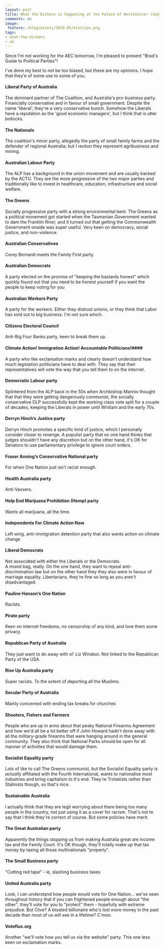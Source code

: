 ```yaml
---
layout: post
title: What the Dickens is happening at the Palace of Westminster (September 2019 Edition)
comments: no
image:
 feature: /blog/assets/2019-05/election.png
tags:
- what-the-dickens
- uk
---
```


Since I'm not working for the AEC tomorrow, I'm pleased to present "Brad's Guide to Political Parties"! 

I've done my best to not be too biased, but these are my opinions. I hope that they'e of some use to some of you.

<!--more-->

#### Liberal Party of Australia ####
The dominant partner of The Coalition, and Australia's pro-business party. Financially conservative and in favour of small government. Despite the name 'liberal', they're a very conservative bunch. Somehow the Liberals have a reputation as the 'good economic managers', but I think that is utter bollocks.

#### The Nationals ####
The coalition's minor party, allegedly the party of small family farms and the defender of regional Australia; but I reckon they represent agribusiness and mining.

#### Australian Labour Party ####
The ALP has a background in the union movement and are usually backed by the ACTU. They are the more progressive of the two major parties and traditionally like to invest in healthcare, education, infrastructure and social welfare.

#### The Greens ####
Socially progressive party with a strong environmental bent. The Greens as a political movement got started when the Tasmanian Government wanted to dam the Franklin River, and it turned out that getting the Commonwealth Government onside was super useful. Very keen on democracy, social justice, and non-violence.

#### Australian Conservatives ####
Corey Bernardi meets the Family First party.

#### Australian Democrats ####
A party elected on the promise of "keeping the bastards honest" which quickly found out that you need to be honest yourself if you want the people to keep voting for you

#### Australian Workers Party ####
A party for the workers. Either they distrust unions, or they think that Labor has sold out to big business. I'm not sure which.

#### Citizens Electoral Council ####
Anti-Big Four Banks party, keen to break them up.

#### Climate Action! Immigration Action! Accountable Politicians!####
A party who like exclamation marks and clearly doesn't understand how much legislation politicians have to deal with. They say that their representatives will vote the way that you tell them to on the internet.

#### Democratic Labour party ####
Splintered from the ALP back in the 50s when Archbishop Mannix thought that that they were getting dangerously communist, the socially conservative DLP successfully kept the working class vote split for a couple of decades, keeping the Liberals in power until Whitlam and the early 70s.

#### Derryn Hinch’s Justice party ####
Derryn Hinch promotes a specific kind of justice, which I personally consider closer to revenge. A populist party that on one hand thinks that judges shouldn't have any discretion but on the other hand, it's OK for Senators to use parliamentary privilege to ignore court orders.

#### Fraser Anning’s Conservative National party ####
For when One Nation just isn't racist enough.

#### Health Australia party ####
Anti-Vaxxers.

#### Help End Marijuana Prohibition (Hemp) party ####
Wants all marijuana, all the time.

#### Independents For Climate Action Now ####
Left wing, anti-immigration detention party that also wants action on climate change

#### Liberal Democrats ####
Not associated with either the Liberals or the Democrats.  
A mixed bag, really. On the one hand, they want to repeal anti-discrimination law but on the other hand they they also were in favour of marriage equality. Libertarians, they're fine so long as you aren't disadvantaged.

#### Pauline Hanson’s One Nation ####
Racists.

#### Pirate party ####
Keen on internet freedoms, no censorship of any kind, and love them some privacy.

#### Republican Party of Australia ####
They just want to do away with ol' Liz Windsor. Not linked to the Republican Party of the USA.

#### Rise Up Australia party ####
Super racists. To the extent of deporting all the Muslims.

#### Secular Party of Australia ####
Mainly concerned with ending tax breaks for churches

#### Shooters, Fishers and Farmers ####
People who are up in arms about that pesky National Firearms Agreement and how we'd all be a lot better off if John Howard hadn't done away with all the military-grade firearms that were hanging around in the general community. They also think that National Parks should be open for all manner of activities that would damage them.

#### Socialist Equality party ####
Lots of like to call The Greens communist, but the Socialist Equality party is *actually* affiliated with the Fourth International, wants to nationalise most industries and bring capitalism to it's end. They're Trotskists rather than Stalinists though, so that's nice.

#### Sustainable Australia ####
I actually think that they are legit worrying about there being too many people in the country, not just using it as a cover for racism. That's not to say that I think they're correct of course. But some policies have merit.

#### The Great Australian party ####
Apparently the things stopping us from making Australia great are income tax and the Family Court. It's OK though, they'll totally make up that tax money by taxing all those multinationals "properly".

#### The Small Business party ####
"Cutting red tape" - ie, slashing business taxes

#### United Australia party ####
Look, I can understand how people would vote for One Nation... we've seen throughout history that if you can frightened people enough about "the other", they'll vote for you to "protect" them - hopefully with extreme prejudice. But Clive? A bloated billionaire who's lost more money in the past decade than most of us will see in a lifetime? C'mon.

#### Voteflux.org ####
Another "we'll vote how you tell us via the website" party. This one less keen on exclamation marks.